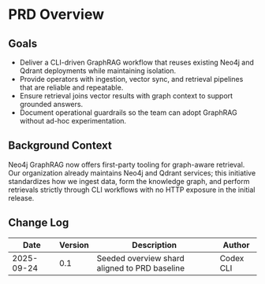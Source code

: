 # PRD Overview

## Goals
- Deliver a CLI-driven GraphRAG workflow that reuses existing Neo4j and Qdrant deployments while maintaining isolation.
- Provide operators with ingestion, vector sync, and retrieval pipelines that are reliable and repeatable.
- Ensure retrieval joins vector results with graph context to support grounded answers.
- Document operational guardrails so the team can adopt GraphRAG without ad-hoc experimentation.

## Background Context
Neo4j GraphRAG now offers first-party tooling for graph-aware retrieval. Our organization already maintains Neo4j and Qdrant services; this initiative standardizes how we ingest data, form the knowledge graph, and perform retrievals strictly through CLI workflows with no HTTP exposure in the initial release.

## Change Log
| Date       | Version | Description                                    | Author    |
|------------|---------|------------------------------------------------|-----------|
| 2025-09-24 | 0.1     | Seeded overview shard aligned to PRD baseline | Codex CLI |
